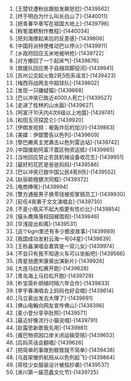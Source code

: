 
1. [王楚钦遭粉丝跟拍发飙怒怼]-[1439562]
1. [终于明白为什么叫长白山了]-[1440011]
1. [把青春华章写在祖国大地上]-[1439798]
1. [粉笔蛋糕制作教程]-[1440034]
1. [把刘海撩起来后的反差感]-[1439806]
1. [中国将派特使推动巴以停火]-[1439911]
1. [乡政府回应玉米地被哄抢]-[1439722]
1. [对方撤回了一个起床气]-[1439876]
1. [救援队回应男子自捆双脚投河]-[1439941]
1. [苏州公交起火致2死5伤系谣言]-[1439423]
1. [梅西将战两支中超球队]-[1439802]
1. [发现一只嫌疑猫]-[1439668]
1. [巴以冲突已致近4000人死亡]-[1439527]
1. [走进了桂林的山水画]-[1439627]
1. [阿富汗10天内4次6级以上地震]-[1439741]
1. [和田玉河探昆仑]-[1439920]
1. [伊朗发视频：被轰炸后的加沙]-[1439863]
1. [美媒：伊朗警告以色列]-[1439609]
1. [黎巴嫩真主党袭击以色列雷达站]-[1439742]
1. [中国援助阿富汗震区物资运抵]-[1439965]
1. [当地回应禁止农民机械设备收花生]-[1439951]
1. [最好的花匠是爸爸妈妈]-[1439586]
1. [巴以冲突已致中国公民4死6伤]-[1439552]
1. [赵丽颖檀健次同框]-[1439372]
1. [电商捧哏]-[1439994]
1. [警方通报男子换零钱被拒掌掴员工]-[1439930]
1. [前任4突袭于文文演唱会]-[1439730]
1. [不是小瓶买不起大瓶更有性价比]-[1439854]
1. [猫头鹰降落校园被围观]-[1439846]
1. [华浅提出和离]-[1439531]
1. [这个bgm里还有多少脆皮故事]-[1439989]
1. [我国成功发射云海一号04星]-[1439639]
1. [王栎鑫演唱会嘉宾是一双儿女]-[1439974]
1. [不会只有我不知道火车可以坐船吧]-[1439566]
1. [周星驰邀宋康昊出演新片]-[1439926]
1. [大连马拉松赛开跑]-[1439628]
1. [青岛海上马拉松开跑]-[1439729]
1. [朴宝英朴炯植时隔六年合作]-[1439833]
1. [李宇春演唱会上妈妈也好会唱]-[1439614]
1. [马立奥出发去大理了]-[1439691]
1. [佛山电翰向网友宣传佛山]-[1438396]
1. [麦小登分享孕肚照]-[1439571]
1. [最近好像流行小猫说唱]-[1439791]
1. [赵露思新歌我先用]-[1439981]
1. [援巴物资因口岸关闭运输受阻]-[1439652]
1. [后妈茶话会翻唱]-[1439626]
1. [把简单的事做到极致就不简单]-[1439438]
1. [乌首架撤侨航班从以色列起飞]-[1439864]
1. [荷桂少女服装设计被指抄袭]-[1439537]
1. [淅川第一届范蠡文化节]-[1439725]